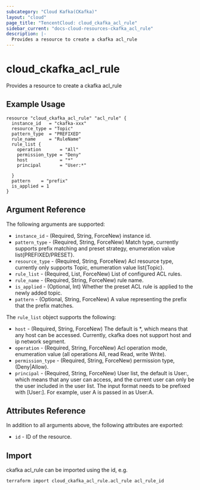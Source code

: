 ```yaml
---
subcategory: "Cloud Kafka(CKafka)"
layout: "cloud"
page_title: "TencentCloud: cloud_ckafka_acl_rule"
sidebar_current: "docs-cloud-resources-ckafka_acl_rule"
description: |-
  Provides a resource to create a ckafka acl_rule
---
```


# cloud_ckafka_acl_rule

Provides a resource to create a ckafka acl_rule

## Example Usage

```hcl
resource "cloud_ckafka_acl_rule" "acl_rule" {
  instance_id   = "ckafka-xxx"
  resource_type = "Topic"
  pattern_type  = "PREFIXED"
  rule_name     = "RuleName"
  rule_list {
    operation       = "All"
    permission_type = "Deny"
    host            = "*"
    principal       = "User:*"

  }
  pattern    = "prefix"
  is_applied = 1
}
```

## Argument Reference

The following arguments are supported:

* `instance_id` - (Required, String, ForceNew) instance id.
* `pattern_type` - (Required, String, ForceNew) Match type, currently supports prefix matching and preset strategy, enumeration value list{PREFIXED/PRESET}.
* `resource_type` - (Required, String, ForceNew) Acl resource type, currently only supports Topic, enumeration value list{Topic}.
* `rule_list` - (Required, List, ForceNew) List of configured ACL rules.
* `rule_name` - (Required, String, ForceNew) rule name.
* `is_applied` - (Optional, Int) Whether the preset ACL rule is applied to the newly added topic.
* `pattern` - (Optional, String, ForceNew) A value representing the prefix that the prefix matches.

The `rule_list` object supports the following:

* `host` - (Required, String, ForceNew) The default is *, which means that any host can be accessed. Currently, ckafka does not support host and ip network segment.
* `operation` - (Required, String, ForceNew) Acl operation mode, enumeration value (all operations All, read Read, write Write).
* `permission_type` - (Required, String, ForceNew) permission type, (Deny|Allow).
* `principal` - (Required, String, ForceNew) User list, the default is User:, which means that any user can access, and the current user can only be the user included in the user list. The input format needs to be prefixed with [User:]. For example, user A is passed in as User:A.

## Attributes Reference

In addition to all arguments above, the following attributes are exported:

* `id` - ID of the resource.



## Import

ckafka acl_rule can be imported using the id, e.g.

```
terraform import cloud_ckafka_acl_rule.acl_rule acl_rule_id
```

